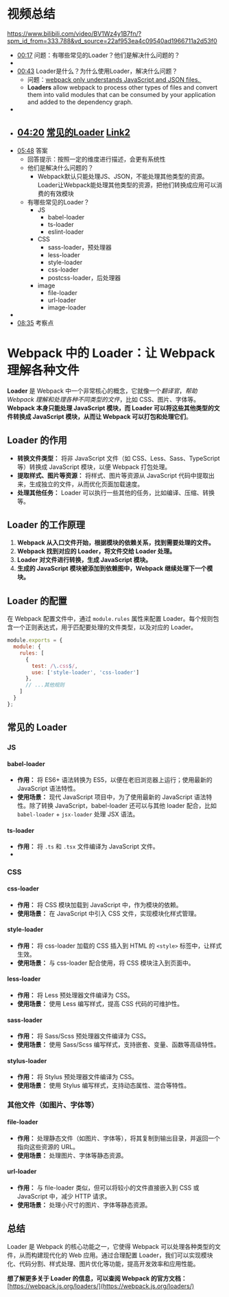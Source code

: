 
# 视频总结
https://www.bilibili.com/video/BV1Wz4y1B7fn/?spm_id_from=333.788&vd_source=22af953ea4c09540ad1966711a2d53f0

 
- [00:17](https://www.bilibili.com/video/BV1Wz4y1B7fn/?t=17.825957#t=17.83) 问题：有哪些常见的Loader？他们是解决什么问题的？
- 
- [00:43](https://www.bilibili.com/video/BV1Wz4y1B7fn/?t=43.326077#t=43.33) Loader是什么？为什么使用Loader，解决什么问题？
	- 问题：[webpack only understands JavaScript and JSON files. ](https://webpack.js.org/concepts/#loaders)
	- **Loaders** allow webpack to process other types of files and convert them into valid modules that can be consumed by your application and added to the dependency graph.
- 
- [04:20](https://www.bilibili.com/video/BV1Wz4y1B7fn/?t=260.495631#t=04:20.50) [常见的Loader](https://webpack.js.org/loaders) [Link2](https://webpack.js.org/awesome-webpack/#loaders)
	- 
- [05:48](https://www.bilibili.com/video/BV1Wz4y1B7fn/?t=348.325321#t=05:48.33) 答案
	- 回答提示：按照一定的维度进行描述，会更有系统性
	- 他们是解决什么问题的？
		- Webpack默认只能处理JS、JSON，不能处理其他类型的资源。Loader让Webpack能处理其他类型的资源，把他们转换成应用可以消费的有效模块
	- 有哪些常见的Loader？
		- JS
			- babel-loader
			- ts-loader
			- eslint-loader
		- CSS
			- sass-loader，预处理器
			- less-loader
			- style-loader
			- css-loader
			- postcss-loader，后处理器
		- image
			- file-loader
			- url-loader
			- image-loader
- 
- [08:35](https://www.bilibili.com/video/BV1Wz4y1B7fn/?t=515.29527#t=08:35.30) 考察点

# Webpack 中的 Loader：让 Webpack 理解各种文件

**Loader** 是 Webpack 中一个非常核心的概念，它就像一个*翻译官*，*帮助 Webpack 理解和处理各种不同类型的文件*，比如 CSS、图片、字体等。**Webpack 本身只能处理 JavaScript 模块，而 Loader 可以将这些其他类型的文件转换成 JavaScript 模块，从而让 Webpack 可以打包和处理它们**。

## Loader 的作用

- **转换文件类型：** 将非 JavaScript 文件（如 CSS、Less、Sass、TypeScript 等）转换成 JavaScript 模块，以便 Webpack 打包处理。
- **提取样式、图片等资源：** 将样式、图片等资源从 JavaScript 代码中提取出来，生成独立的文件，从而优化页面加载速度。
- **处理其他任务：** Loader 可以执行一些其他的任务，比如编译、压缩、转换等。

## Loader 的工作原理

1. **Webpack 从入口文件开始，根据模块的依赖关系，找到需要处理的文件。**
2. **Webpack 找到对应的 Loader，将文件交给 Loader 处理。**
3. **Loader 对文件进行转换，生成 JavaScript 模块。**
4. **生成的 JavaScript 模块被添加到依赖图中，Webpack 继续处理下一个模块。**

## Loader 的配置

在 Webpack 配置文件中，通过 `module.rules` 属性来配置 Loader。每个规则包含一个正则表达式，用于匹配要处理的文件类型，以及对应的 Loader。


```JavaScript
module.exports = {
  module: {
    rules: [
      {
        test: /\.css$/,
        use: ['style-loader', 'css-loader']
      },
      // ...其他规则
    ]
  }
};
```

## 常见的 Loader

### JS
#### **babel-loader**
- **作用：** 将 ES6+ 语法转换为 ES5，以便在老旧浏览器上运行；使用最新的 JavaScript 语法特性。
- **使用场景：** 现代 JavaScript 项目中，为了使用最新的 JavaScript 语法特性。除了转换 JavaScript，babel-loader 还可以与其他 loader 配合，比如 `babel-loader` + `jsx-loader` 处理 JSX 语法。

#### **ts-loader**
- **作用：** 将 `.ts` 和 `.tsx` 文件编译为 JavaScript 文件。
- 

### CSS
#### **css-loader**
- **作用：** 将 CSS 模块加载到 JavaScript 中，作为模块的依赖。
- **使用场景：** 在 JavaScript 中引入 CSS 文件，实现模块化样式管理。

#### **style-loader**
- **作用：** 将 css-loader 加载的 CSS 插入到 HTML 的 `<style>` 标签中，让样式生效。
- **使用场景：** 与 css-loader 配合使用，将 CSS 模块注入到页面中。

#### **less-loader**
- **作用：** 将 Less 预处理器文件编译为 CSS。
- **使用场景：** 使用 Less 编写样式，提高 CSS 代码的可维护性。

#### **sass-loader**
- **作用：** 将 Sass/Scss 预处理器文件编译为 CSS。
- **使用场景：** 使用 Sass/Scss 编写样式，支持嵌套、变量、函数等高级特性。

#### **stylus-loader**
- **作用：** 将 Stylus 预处理器文件编译为 CSS。
- **使用场景：** 使用 Stylus 编写样式，支持动态属性、混合等特性。


### 其他文件（如图片、字体等）
#### **file-loader**
- **作用：** 处理静态文件（如图片、字体等），将其复制到输出目录，并返回一个指向这些资源的 URL。
- **使用场景：** 处理图片、字体等静态资源。

#### **url-loader**
- **作用：** 与 file-loader 类似，但可以将较小的文件直接嵌入到 CSS 或 JavaScript 中，减少 HTTP 请求。
- **使用场景：** 处理小尺寸的图片、字体等静态资源。

## 总结

Loader 是 Webpack 的核心功能之一，它使得 Webpack 可以处理各种类型的文件，从而构建现代化的 Web 应用。通过合理配置 Loader，我们可以实现模块化、代码分割、样式处理、图片优化等功能，提高开发效率和应用性能。

**想了解更多关于 Loader 的信息，可以查阅 Webpack 的官方文档：** [https://webpack.js.org/loaders/](https://webpack.js.org/loaders/)